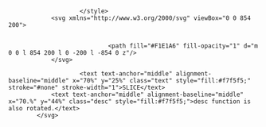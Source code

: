 <svg xmlns="http://www.w3.org/2000/svg" width="854" height="200" viewBox="0 0 854 200">
                <style>
                            .text {
						font-size: 70px;
						font-weight: 700;
						font-family: -apple-system,BlinkMacSystemFont,Segoe UI,Helvetica,Arial,sans-serif,Apple Color Emoji,Segoe UI Emoji;
					}
					.desc {
						font-size: 20px;
						font-weight: 500;
						font-family: -apple-system,BlinkMacSystemFont,Segoe UI,Helvetica,Arial,sans-serif,Apple Color Emoji,Segoe UI Emoji;
					}.text, .desc {
						transform-origin: center center;
						transform:rotate(13deg);
					}
                            
                        </style>
                <svg xmlns="http://www.w3.org/2000/svg" viewBox="0 0 854 200">
                    
                                
                                <path fill="#F1E1A6" fill-opacity="1" d="m 0 0 l 854 200 l 0 -200 l -854 0 z"/>
                </svg>
                
                        <text text-anchor="middle" alignment-baseline="middle" x="70%" y="25%" class="text" style="fill:#f7f5f5;" stroke="#none" stroke-width="1">SLICE</text>
                <text text-anchor="middle" alignment-baseline="middle" x="70.%" y="44%" class="desc" style="fill:#f7f5f5;">desc function is also rotated.</text> 
            </svg>
<!--
**ChaeHo95/ChaeHo95** is a ✨ _special_ ✨ repository because its `README.md` (this file) appears on your GitHub profile.

Here are some ideas to get you started:

- 🔭 I’m currently working on ...
- 🌱 I’m currently learning ...
- 👯 I’m looking to collaborate on ...
- 🤔 I’m looking for help with ...
- 💬 Ask me about ...
- 📫 How to reach me: ...
- 😄 Pronouns: ...
- ⚡ Fun fact: ...
-->
